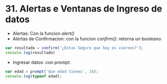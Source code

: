 # 31. Alertas e Ventanas de Ingreso de datos

- Alertas: Con la funcion *alert()*
- Alertas de Confirmacion: con la funcion *confirm()*: retorna un booleano

```js
var resultado = confirm('¿Estas Seguro que hoy es viernes?');
console.log(resultado)
```

- Ingresar datos: con prompt:

```js
var edad = prompt('Que edad tienes', 18);
console.log(typeof edad);
```